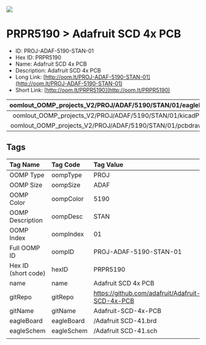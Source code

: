 


  
![][im]
# PRPR5190 > Adafruit SCD 4x PCB

- ID: PROJ-ADAF-5190-STAN-01
- Hex ID: PRPR5190
- Name: Adafruit SCD 4x PCB
- Description: Adafruit SCD 4x PCB
- Long Link: [http://oom.lt/PROJ-ADAF-5190-STAN-01](http://oom.lt/PROJ-ADAF-5190-STAN-01)
- Short Link: [http://oom.lt/PRPR5190](http://oom.lt/PRPR5190)
  

|oomlout_OOMP_projects_V2/PROJ/ADAF/5190/STAN/01/eagleImage.png|oomlout_OOMP_projects_V2/PROJ/ADAF/5190/STAN/01/eagleSchemImage.png|oomlout_OOMP_projects_V2/PROJ/ADAF/5190/STAN/01/kicadPcb3dFront.png|oomlout_OOMP_projects_V2/PROJ/ADAF/5190/STAN/01/kicadPcb3dBack.png|
| :---: | :---: | :---: | :---: |
|oomlout_OOMP_projects_V2/PROJ/ADAF/5190/STAN/01/kicadPcb3d.png|oomlout_OOMP_projects_V2/PROJ/ADAF/5190/STAN/01/bomBack.png|oomlout_OOMP_projects_V2/PROJ/ADAF/5190/STAN/01/bomFront.png|oomlout_OOMP_projects_V2/PROJ/ADAF/5190/STAN/01/pcbdraw.svg|
|oomlout_OOMP_projects_V2/PROJ/ADAF/5190/STAN/01/pcbdrawBack.svg||||

## Tags
  

|Tag Name|Tag Code|Tag Value|
| :--- | :--- | :--- |
|OOMP Type|oompType|PROJ|
|OOMP Size|oompSize|ADAF|
|OOMP Color|oompColor|5190|
|OOMP Description|oompDesc|STAN|
|OOMP Index|oompIndex|01|
|Full OOMP ID|oompID|PROJ-ADAF-5190-STAN-01|
|Hex ID (short code)|hexID|PRPR5190|
|name|name|Adafruit SCD 4x PCB|
|gitRepo|gitRepo|https://github.com/adafruit/Adafruit-SCD-4x-PCB|
|gitName|gitName|Adafruit-SCD-4x-PCB|
|eagleBoard|eagleBoard|/Adafruit SCD-41.brd|
|eagleSchem|eagleSchem|/Adafruit SCD-41.sch|
||||



[im]: PROJ/ADAF/5190/STAN/01/kicadPcb3d_450.png

